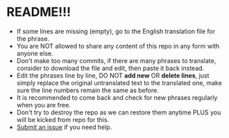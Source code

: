 # README!!!
- If some lines are missing (empty), go to the English translation file for the phrase.
- You are NOT allowed to share any content of this repo in any form with anyone else.
- Don't make too many commits, if there are many phrases to translate, consider to download the file and edit, then paste it back instead.
- Edit the phrases line by line, DO NOT **add new** OR **delete lines**, just simply replace the original untranslated text to the translated one, make sure the line numbers remain the same as before.
- It is recommended to come back and check for new phrases regularly when you are free.
- Don't try to destroy the repo as we can restore them anytime PLUS you will be kicked from repo for this.
- [Submit an issue](https://github.com/DL-Community/DLCE-Translations/issues) if you need help.
